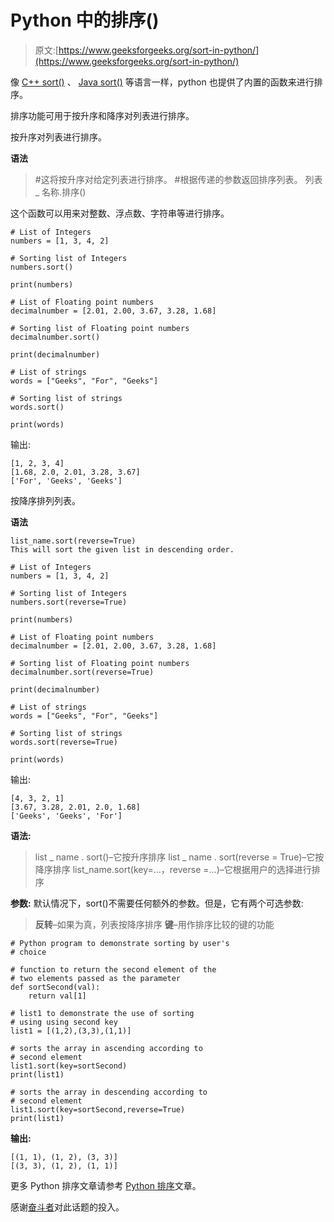 # Python 中的排序()

> 原文:[https://www.geeksforgeeks.org/sort-in-python/](https://www.geeksforgeeks.org/sort-in-python/)

像 [C++ sort()](https://www.geeksforgeeks.org/sort-c-stl/) 、 [Java sort()](https://www.geeksforgeeks.org/arrays-sort-in-java-with-examples/) 等语言一样，python 也提供了内置的函数来进行排序。

排序功能可用于按升序和降序对列表进行排序。

按升序对列表进行排序。

**语法**

> #这将按升序对给定列表进行排序。
> #根据传递的参数返回排序列表。
> 列表 _ 名称.排序()

这个函数可以用来对整数、浮点数、字符串等进行排序。

```
# List of Integers
numbers = [1, 3, 4, 2]

# Sorting list of Integers
numbers.sort()

print(numbers)

# List of Floating point numbers
decimalnumber = [2.01, 2.00, 3.67, 3.28, 1.68]

# Sorting list of Floating point numbers
decimalnumber.sort()

print(decimalnumber)

# List of strings
words = ["Geeks", "For", "Geeks"]

# Sorting list of strings
words.sort()

print(words)
```

输出:

```
[1, 2, 3, 4]
[1.68, 2.0, 2.01, 3.28, 3.67]
['For', 'Geeks', 'Geeks']

```

按降序排列列表。

**语法**

```
list_name.sort(reverse=True)
This will sort the given list in descending order.

```

```
# List of Integers
numbers = [1, 3, 4, 2]

# Sorting list of Integers
numbers.sort(reverse=True)

print(numbers)

# List of Floating point numbers
decimalnumber = [2.01, 2.00, 3.67, 3.28, 1.68]

# Sorting list of Floating point numbers
decimalnumber.sort(reverse=True)

print(decimalnumber)

# List of strings
words = ["Geeks", "For", "Geeks"]

# Sorting list of strings
words.sort(reverse=True)

print(words)
```

输出:

```
[4, 3, 2, 1]
[3.67, 3.28, 2.01, 2.0, 1.68]
['Geeks', 'Geeks', 'For']
```

**语法:**

> list _ name . sort()–它按升序排序
> list _ name . sort(reverse = True)–它按降序排序
> list_name.sort(key=…，reverse =…)–它根据用户的选择进行排序

**参数:**
默认情况下，sort()不需要任何额外的参数。但是，它有两个可选参数:

> **反转**–如果为真，列表按降序排序
> **键**–用作排序比较的键的功能

```
# Python program to demonstrate sorting by user's
# choice

# function to return the second element of the
# two elements passed as the parameter
def sortSecond(val):
    return val[1] 

# list1 to demonstrate the use of sorting 
# using using second key 
list1 = [(1,2),(3,3),(1,1)]

# sorts the array in ascending according to 
# second element
list1.sort(key=sortSecond) 
print(list1)

# sorts the array in descending according to
# second element
list1.sort(key=sortSecond,reverse=True)
print(list1)
```

**输出:**

```
[(1, 1), (1, 2), (3, 3)]
[(3, 3), (1, 2), (1, 1)]

```

更多 Python 排序文章请参考 [Python 排序](https://www.geeksforgeeks.org/tag/python-sort/)文章。

感谢[奋斗者](https://auth.geeksforgeeks.org/user/Striver/articles)对此话题的投入。